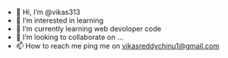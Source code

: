 - 👋 Hi, I’m @vikas313
- 👀 I’m interested in learning 
- 🌱 I’m currently learning web devoloper code
- 💞️ I’m looking to collaborate on ...
- 📫 How to reach me ping me on vikasreddychinu1@gmail.com

<!---
vikas313/vikas313 is a ✨ special ✨ repository because its `README.md` (this file) appears on your GitHub profile.
You can click the Preview link to take a look at your changes.
--->

